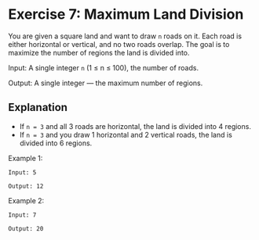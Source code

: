 # Exercise 7: Maximum Land Division

You are given a square land and want to draw `n` roads on it. Each road is either horizontal or vertical, and no two roads overlap. The goal is to maximize the number of regions the land is divided into.

Input: A single integer `n` (1 ≤ n ≤ 100), the number of roads.

Output: A single integer — the maximum number of regions.

## Explanation
- If `n = 3` and all 3 roads are horizontal, the land is divided into 4 regions.  
- If `n = 3` and you draw 1 horizontal and 2 vertical roads, the land is divided into 6 regions.

Example 1:
 ```
 Input: 5
 ```
 ```
 Output: 12
 ```

Example 2:
```
Input: 7
```
```
Output: 20
```
  
